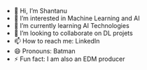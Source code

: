 - 👋 Hi, I’m Shantanu
- 👀 I’m interested in Machine Learning and AI
- 🌱 I’m currently learning AI Technologies
- 💞️ I’m looking to collaborate on DL projets
- 📫 How to reach me: <a herf="https://www.linkedin.com/in/shantanu-kumar-092214250">LinkedIn</a>
- 😄 Pronouns: Batman
- ⚡ Fun fact: I am also an EDM producer

<!---
Shanbatman/Shanbatman is a ✨ special ✨ repository because its `README.md` (this file) appears on your GitHub profile.
You can click the Preview link to take a look at your changes.
--->
